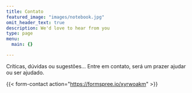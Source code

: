 ```yaml
---
title: Contato
featured_image: "images/notebook.jpg"
omit_header_text: true
description: We'd love to hear from you
type: page
menu:
  main: {}

---
```


Críticas, dúvidas ou sugestões... Entre em contato, será um prazer ajudar ou ser ajudado.

{{< form-contact action="https://formspree.io/xyrwoakm"  >}}
